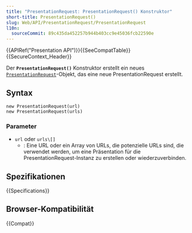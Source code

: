 ```yaml
---
title: "PresentationRequest: PresentationRequest() Konstruktor"
short-title: PresentationRequest()
slug: Web/API/PresentationRequest/PresentationRequest
l10n:
  sourceCommit: 89c435da452257b944b403cc9e45036fcb22590e
---
```


{{APIRef("Presentation API")}}{{SeeCompatTable}}{{SecureContext_Header}}

Der **`PresentationRequest()`** Konstruktor erstellt ein neues [`PresentationRequest`](/de/docs/Web/API/PresentationRequest)-Objekt, das eine neue PresentationRequest erstellt.

## Syntax

```js-nolint
new PresentationRequest(url)
new PresentationRequest(urls)
```

### Parameter

- `url` oder `urls\[]`
  - : Eine URL oder ein Array von URLs, die potenzielle URLs sind, die verwendet werden, um eine Präsentation für die PresentationRequest-Instanz zu erstellen oder wiederzuverbinden.

## Spezifikationen

{{Specifications}}

## Browser-Kompatibilität

{{Compat}}
